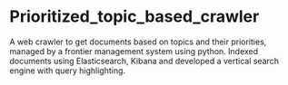 # Prioritized_topic_based_crawler
A web crawler to get documents based on topics and their priorities, managed by a frontier management system using python. Indexed documents using Elasticsearch, Kibana and developed a vertical search engine with query highlighting.
